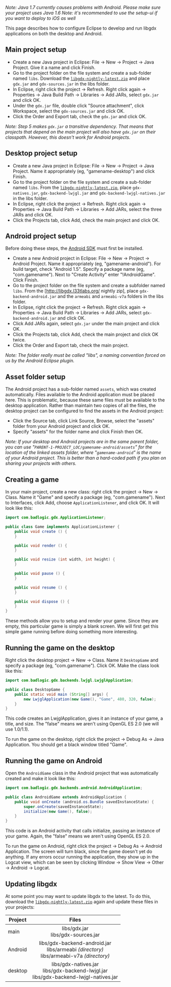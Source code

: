 *Note: Java 1.7 currently causes problems with Android. Please make sure your project uses Java 1.6*
*Note: it's recommended to use the setup-ui if you want to deploy to iOS as well*

This page describes how to configure Eclipse to develop and run libgdx applications on both the desktop and Android.

## Main project setup ##

  * Create a new Java project in Eclipse: File -> New -> Project -> Java Project. Give it a name and click Finish.
  * Go to the project folder on the file system and create a sub-folder named `libs`. Download the [`libgdx-nightly-latest.zip`](http://libgdx.badlogicgames.com/nightlies/) and place `gdx.jar` and `gdx-sources.jar` in the libs folder.
  * In Eclipse, right click the project -> Refresh. Right click again -> Properties -> Java Build Path -> Libraries -> Add JARs, select `gdx.jar` and click OK.
  * Under the `gdx.jar` file, double click "Source attachment", click Workspace, select the `gdx-sources.jar` and click OK.
  * Click the Order and Export tab, check the `gdx.jar` and click OK.

_Note: Step 5 makes `gdx.jar` a transitive dependency. That means that projects that depend on the main project will also have `gdx.jar` on their classpath. However, this doesn't work for Android projects._

## Desktop project setup ##

  * Create a new Java project in Eclipse: File -> New -> Project -> Java Project. Name it appropriately (eg, "gamename-desktop") and click Finish.
  * Go to the project folder on the file system and create a sub-folder named `libs`. From the [`libgdx-nightly-latest.zip`](http://libgdx.badlogicgames.com/nightlies/), place `gdx-natives.jar`, `gdx-backend-lwjgl.jar` and `gdx-backend-lwjgl-natives.jar` in the libs folder.
  * In Eclipse, right click the project -> Refresh. Right click again -> Properties -> Java Build Path -> Libraries -> Add JARs, select the three JARs and click OK.
  * Click the Projects tab, click Add, check the main project and click OK.

## Android project setup ##

Before doing these steps, the [Android SDK](http://developer.android.com/sdk/installing.html) must first be installed.

  * Create a new Android project in Eclipse: File -> New -> Project -> Android Project. Name it appropriately (eg, "gamename-android"). For build target, check "Android 1.5". Specify a package name (eg, "com.gamename"). Next to "Create Activity" enter "!AndroidGame". Click Finish.
  * Go to the project folder on the file system and create a subfolder named `libs`. From the [http://libgdx.l33tlabs.org/ nightly zip], place `gdx-backend-android.jar` and the `armeabi` and `armeabi-v7a` folders in the libs folder.
  * In Eclipse, right click the project -> Refresh. Right click again -> Properties -> Java Build Path -> Libraries -> Add JARs, select `gdx-backend-android.jar` and click OK.
  * Click Add JARs again, select `gdx.jar` under the main project and click OK.
  * Click the Projects tab, click Add, check the main project and click OK twice.
  * Click the Order and Export tab, check the main project.

_Note: The folder really must be called "libs", a naming convention forced on us by the Android Eclipse plugin._

## Asset folder setup ##

The Android project has a sub-folder named `assets`, which was created automatically. Files available to the Android application must be placed here. This is problematic, because these same files must be available to the desktop application. Rather than maintain two copies of all the files, the desktop project can be configured to find the assets in the Android project:

  * Click the Source tab, click Link Source, Browse, select the "assets" folder from your Android project and click OK.
  * Specify "assets" for the folder name and click Finish then OK.

_Note: If your desktop and Android projects are in the same parent folder, you can use "`PARENT-1-PROJECT_LOC/gamename-android/assets`" for the location of the linked assets folder, where "`gamename-android`" is the name of your Android project. This is better than a hard-coded path if you plan on sharing your projects with others._

## Creating a game ##

In your main project, create a new class: right click the project -> New -> Class. Name it "Game" and specify a package (eg, "com.gamename"). Next to Interfaces, click Add, choose `ApplicationListener`, and click OK. It will look like this:

```java
import com.badlogic.gdx.ApplicationListener;

public class Game implements ApplicationListener {
	public void create () {
	}

	public void render () {
	}

	public void resize (int width, int height) {
	}

	public void pause () {
	}

	public void resume () {
	}

	public void dispose () {
	}
}
```

These methods allow you to setup and render your game. Since they are empty, this particular game is simply a blank screen. We will first get this simple game running before doing something more interesting.

## Running the game on the desktop ##

Right click the desktop project -> New -> Class. Name it `DesktopGame` and specify a package (eg, "com.gamename"). Click OK. Make the class look like this:

```java
import com.badlogic.gdx.backends.lwjgl.LwjglApplication;

public class DesktopGame {
	public static void main (String[] args) {
		new LwjglApplication(new Game(), "Game", 480, 320, false);
	}
}
```

This code creates an LwjglApplication, gives it an instance of your game, a title, and size. The "false" means we aren't using OpenGL ES 2.0 (we will use 1.0/1.1).

To run the game on the desktop, right click the project -> Debug As -> Java Application. You should get a black window titled "Game".

## Running the game on Android ##

Open the `AndroidGame` class in the Android project that was automatically created and make it look like this:

```java
import com.badlogic.gdx.backends.android.AndroidApplication;

public class AndroidGame extends AndroidApplication {
	public void onCreate (android.os.Bundle savedInstanceState) {
		super.onCreate(savedInstanceState);
		initialize(new Game(), false);
	}
}
```

This code is an Android activity that calls initialize, passing an instance of your game. Again, the "false" means we aren't using OpenGL ES 2.0.

To run the game on Android, right click the project -> Debug As -> Android Application. The screen will turn black, since the game doesn't yet do anything. If any errors occur running the application, they show up in the Logcat view, which can be seen by clicking Window -> Show View -> Other -> Android -> Logcat.

## Updating libgdx ##

At some point you may want to update libgdx to the latest. To do this, download the [`libgdx-nightly-latest.zip`](http://libgdx.badlogicgames.com/nightlies/) again and update these files in your projects:

| Project | Files |
| ------- | :------: |
| main | libs/gdx.jar<br>libs/gdx-sources.jar |
| Android | libs/gdx-backend-android.jar<br>libs/armeabi _(directory)_<br>libs/armeabi-v7a _(directory)_ |
| desktop | libs/gdx-natives.jar<br>libs/gdx-backend-lwjgl.jar<br>libs/gdx-backend-lwjgl-natives.jar |